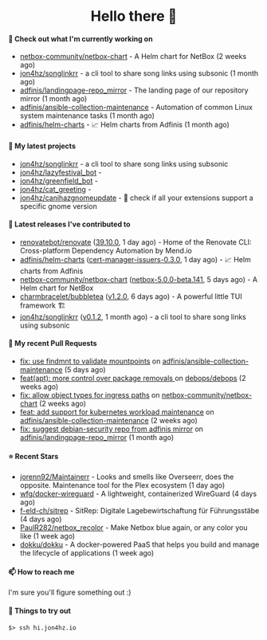 <h1 align=center>Hello there 👋</h1>

#### 👷 Check out what I'm currently working on

- [netbox-community/netbox-chart](https://github.com/netbox-community/netbox-chart) - A Helm chart for NetBox (2 weeks ago)
- [jon4hz/songlinkrr](https://github.com/jon4hz/songlinkrr) - a cli tool to share song links using subsonic (1 month ago)
- [adfinis/landingpage-repo_mirror](https://github.com/adfinis/landingpage-repo_mirror) - The landing page of our repository mirror (1 month ago)
- [adfinis/ansible-collection-maintenance](https://github.com/adfinis/ansible-collection-maintenance) - Automation of common Linux system maintenance tasks (1 month ago)
- [adfinis/helm-charts](https://github.com/adfinis/helm-charts) - 📈 Helm charts from Adfinis (1 month ago)

#### 🌱 My latest projects

- [jon4hz/songlinkrr](https://github.com/jon4hz/songlinkrr) - a cli tool to share song links using subsonic
- [jon4hz/lazyfestival_bot](https://github.com/jon4hz/lazyfestival_bot) - 
- [jon4hz/greenfield_bot](https://github.com/jon4hz/greenfield_bot) - 
- [jon4hz/cat_greeting](https://github.com/jon4hz/cat_greeting) - 
- [jon4hz/canihazgnomeupdate](https://github.com/jon4hz/canihazgnomeupdate) - 🧙 check if all your extensions support a specific gnome version

#### 🔭 Latest releases I've contributed to

- [renovatebot/renovate](https://github.com/renovatebot/renovate) ([39.10.0](https://github.com/renovatebot/renovate/releases/tag/39.10.0), 1 day ago) - Home of the Renovate CLI: Cross-platform Dependency Automation by Mend.io
- [adfinis/helm-charts](https://github.com/adfinis/helm-charts) ([cert-manager-issuers-0.3.0](https://github.com/adfinis/helm-charts/releases/tag/cert-manager-issuers-0.3.0), 1 day ago) - 📈 Helm charts from Adfinis
- [netbox-community/netbox-chart](https://github.com/netbox-community/netbox-chart) ([netbox-5.0.0-beta.141](https://github.com/netbox-community/netbox-chart/releases/tag/netbox-5.0.0-beta.141), 5 days ago) - A Helm chart for NetBox
- [charmbracelet/bubbletea](https://github.com/charmbracelet/bubbletea) ([v1.2.0](https://github.com/charmbracelet/bubbletea/releases/tag/v1.2.0), 6 days ago) - A powerful little TUI framework 🏗
- [jon4hz/songlinkrr](https://github.com/jon4hz/songlinkrr) ([v0.1.2](https://github.com/jon4hz/songlinkrr/releases/tag/v0.1.2), 1 month ago) - a cli tool to share song links using subsonic

#### 🔨 My recent Pull Requests

- [fix: use findmnt to validate mountpoints](https://github.com/adfinis/ansible-collection-maintenance/pull/79) on [adfinis/ansible-collection-maintenance](https://github.com/adfinis/ansible-collection-maintenance) (5 days ago)
- [feat(apt): more control over package removals ](https://github.com/debops/debops/pull/2546) on [debops/debops](https://github.com/debops/debops) (2 weeks ago)
- [fix: allow object types for ingress paths](https://github.com/netbox-community/netbox-chart/pull/398) on [netbox-community/netbox-chart](https://github.com/netbox-community/netbox-chart) (2 weeks ago)
- [feat: add support for kubernetes workload maintenance](https://github.com/adfinis/ansible-collection-maintenance/pull/77) on [adfinis/ansible-collection-maintenance](https://github.com/adfinis/ansible-collection-maintenance) (2 weeks ago)
- [fix: suggest debian-security repo from adfinis mirror](https://github.com/adfinis/landingpage-repo_mirror/pull/121) on [adfinis/landingpage-repo_mirror](https://github.com/adfinis/landingpage-repo_mirror) (1 month ago)

#### ⭐ Recent Stars

- [jorenn92/Maintainerr](https://github.com/jorenn92/Maintainerr) - Looks and smells like Overseerr, does the opposite. Maintenance tool for the Plex ecosystem (1 day ago)
- [wfg/docker-wireguard](https://github.com/wfg/docker-wireguard) - A lightweight, containerized WireGuard (4 days ago)
- [f-eld-ch/sitrep](https://github.com/f-eld-ch/sitrep) - SitRep: Digitale Lagebewirtschaftung für Führungsstäbe (4 days ago)
- [PaulR282/netbox_recolor](https://github.com/PaulR282/netbox_recolor) - Make Netbox blue again, or any color you like  (1 week ago)
- [dokku/dokku](https://github.com/dokku/dokku) - A docker-powered PaaS that helps you build and manage the lifecycle of applications (1 week ago)

#### 📫 How to reach me
I'm sure you'll figure something out :)

#### 👀 Things to try out
```
$> ssh hi.jon4hz.io
```